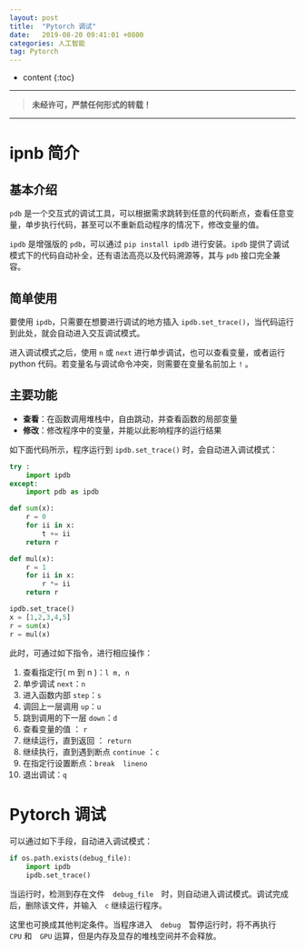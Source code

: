 ```yaml
---
layout: post
title:  "Pytorch 调试"
date:   2019-08-20 09:41:01 +0800
categories: 人工智能
tag: Pytorch
---
```


* content
{:toc}


****

> **未经许可，严禁任何形式的转载！**

****

# ipnb 简介

## 基本介绍

`pdb` 是一个交互式的调试工具，可以根据需求跳转到任意的代码断点，查看任意变量，单步执行代码，甚至可以不重新启动程序的情况下，修改变量的值。

`ipdb` 是增强版的 `pdb`，可以通过 `pip install ipdb` 进行安装。`ipdb` 提供了调试模式下的代码自动补全，还有语法高亮以及代码溯源等，其与 `pdb` 接口完全兼容。

## 简单使用

要使用 `ipdb`，只需要在想要进行调试的地方插入 `ipdb.set_trace()`，当代码运行到此处，就会自动进入交互调试模式。

进入调试模式之后，使用 `n` 或 `next` 进行单步调试，也可以查看变量，或者运行 python 代码。若变量名与调试命令冲突，则需要在变量名前加上 `!` 。

## 主要功能

- **查看**：在函数调用堆栈中，自由跳动，并查看函数的局部变量
- **修改**：修改程序中的变量，并能以此影响程序的运行结果

如下面代码所示，程序运行到 `ipdb.set_trace()` 时，会自动进入调试模式：

```python
try :
    import ipdb
except:
    import pdb as ipdb

def sum(x):
    r = 0
    for ii in x:
        t += ii
    return r

def mul(x):
    r = 1
    for ii in x:
        r *= ii
    return r

ipdb.set_trace()
x = [1,2,3,4,5]
r = sum(x)
r = mul(x)
```

此时，可通过如下指令，进行相应操作：

1. 查看指定行( m 到 n )：`l m, n`
2. 单步调试 `next`：`n`
3. 进入函数内部 `step`：`s`
4. 调回上一层调用 `up`：`u`
5. 跳到调用的下一层 `down`：`d`
6. 查看变量的值 ： `r`
7. 继续运行，直到返回 ： `return`
8. 继续执行，直到遇到断点 `continue` ：`c`
9. 在指定行设置断点：`break  lineno`
10. 退出调试：`q`　

# Pytorch 调试

可以通过如下手段，自动进入调试模式：

```python
if os.path.exists(debug_file):
    import ipdb
    ipdb.set_trace()
```

当运行时，检测到存在文件　`debug_file`　时，则自动进入调试模式。调试完成后，删除该文件，并输入　`c` 继续运行程序。

这里也可换成其他判定条件。当程序进入　`debug`　暂停运行时，将不再执行　`CPU` 和　`GPU` 运算，但是内存及显存的堆栈空间并不会释放。